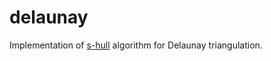 # delaunay

Implementation of [s-hull](http://www.s-hull.org/) algorithm for Delaunay triangulation.
